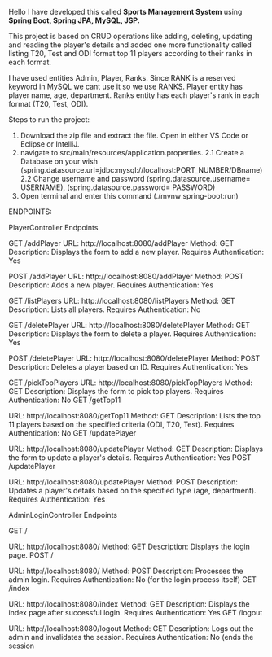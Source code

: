 Hello I have developed this called **Sports Management System** using **Spring Boot, Spring JPA, MySQL, JSP.**

This project is based on CRUD operations like adding, deleting, updating and reading the player's details and added one more functionality called listing T20, Test and ODI format top 11 players according to their ranks in each format.

I have used entities Admin, Player, Ranks. Since RANK is a reserved keyword in MySQL we cant use it so we use RANKS. Player entity has player name, age, department. Ranks entity has each player's rank in each format (T20, Test, ODI).


Steps to run the project:
1. Download the zip file and extract the file. Open in either VS Code or Eclipse or IntelliJ.
2. navigate to src/main/resources/application.properties.
   2.1 Create a Database on your wish (spring.datasource.url=jdbc:mysql://localhost:PORT_NUMBER/DBname)
   2.2 Change username and password (spring.datasource.username= USERNAME), (spring.datasource.password= PASSWORD)
4. Open terminal and enter this command (./mvnw spring-boot:run)


ENDPOINTS:

PlayerController Endpoints
   
   GET /addPlayer
   URL: http://localhost:8080/addPlayer
   Method: GET
   Description: Displays the form to add a new player.
   Requires Authentication: Yes
   
   POST /addPlayer
   URL: http://localhost:8080/addPlayer
   Method: POST
   Description: Adds a new player.
   Requires Authentication: Yes
   
   GET /listPlayers
   URL: http://localhost:8080/listPlayers
   Method: GET
   Description: Lists all players.
   Requires Authentication: No
   
   GET /deletePlayer
   URL: http://localhost:8080/deletePlayer
   Method: GET
   Description: Displays the form to delete a player.
   Requires Authentication: Yes
   
   POST /deletePlayer
   URL: http://localhost:8080/deletePlayer
   Method: POST
   Description: Deletes a player based on ID.
   Requires Authentication: Yes
   
   GET /pickTopPlayers
   URL: http://localhost:8080/pickTopPlayers
   Method: GET
   Description: Displays the form to pick top players.
   Requires Authentication: No
   GET /getTop11
   
   URL: http://localhost:8080/getTop11
   Method: GET
   Description: Lists the top 11 players based on the specified criteria (ODI, T20, Test).
   Requires Authentication: No
   GET /updatePlayer
   
   URL: http://localhost:8080/updatePlayer
   Method: GET
   Description: Displays the form to update a player's details.
   Requires Authentication: Yes
   POST /updatePlayer
   
   URL: http://localhost:8080/updatePlayer
   Method: POST
   Description: Updates a player's details based on the specified type (age, department).
   Requires Authentication: Yes
   
AdminLoginController Endpoints

GET /

URL: http://localhost:8080/
Method: GET
Description: Displays the login page.
POST /

URL: http://localhost:8080/
Method: POST
Description: Processes the admin login.
Requires Authentication: No (for the login process itself)
GET /index

URL: http://localhost:8080/index
Method: GET
Description: Displays the index page after successful login.
Requires Authentication: Yes
GET /logout

URL: http://localhost:8080/logout
Method: GET
Description: Logs out the admin and invalidates the session.
Requires Authentication: No (ends the session
